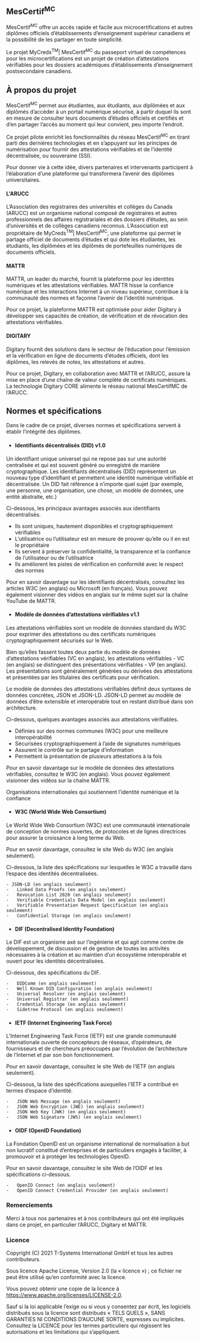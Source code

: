 ## MesCertif<sup>MC</sup>

MesCertif<sup>MC</sup> offre un accès rapide et facile aux microcertifications et autres diplômes officiels d’établissements d’enseignement supérieur canadiens et la possibilité de les partager en toute simplicité. 

Le projet MyCreds<sup>TM</sup>| MesCertif<sup>MC</sup> du passeport virtuel de compétences pour les microcertifications est un projet de création d’attestations vérifiables pour les dossiers académiques d’établissements d’enseignement postsecondaire canadiens.

## À propos du projet

MesCertif<sup>MC</sup> permet aux étudiantes, aux étudiants, aux diplômées et aux diplômés d’accéder à un portail numérique sécurisé, à partir duquel ils sont en mesure de consulter leurs documents d’études officiels et certifiés et d’en partager l’accès au moment qui leur convient, peu importe l’endroit.

Ce projet pilote enrichit les fonctionnalités du réseau MesCertif<sup>MC</sup> en tirant parti des dernières technologies et en s’appuyant sur les principes de numérisation pour fournir des attestations vérifiables et de l’identité décentralisée, ou souveraine (SSI).

Pour donner vie à cette idée, divers partenaires et intervenants participent à l’élaboration d’une plateforme qui transformera l’avenir des diplômes universitaires.

#### L'ARUCC

L’Association des registraires des universités et collèges du Canada (ARUCC) est un organisme national composé de registraires et autres professionnels des affaires registrariales et des dossiers d’études, au sein d’universités et de collèges canadiens reconnus. L’Association est propriétaire de MyCreds<sup>TM</sup>| MesCertif<sup>MC</sup>, une plateforme qui permet le partage officiel de documents d’études et qui dote les étudiantes, les étudiants, les diplômées et les diplômés de portefeuilles numériques de documents officiels.

#### MATTR
MATTR, un leader du marché, fournit la plateforme pour les identités numériques et les attestations vérifiables. MATTR hisse la confiance numérique et les interactions Internet à un niveau supérieur, contribue à la communauté des normes et façonne l’avenir de l’identité numérique.

Pour ce projet, la plateforme MATTR est optimisée pour aider Digitary à développer ses capacités de création, de vérification et de révocation des attestations vérifiables.

#### DIGITARY

Digitary fournit des solutions dans le secteur de l’éducation pour l’émission et la vérification en ligne de documents d’études officiels, dont les diplômes, les relevés de notes, les attestations et autres.

Pour ce projet, Digitary, en collaboration avec MATTR et l’ARUCC, assure la mise en place d’une chaîne de valeur complète de certificats numériques. La technologie Digitary CORE alimente le réseau national MesCertifMC de l’ARUCC.

## Normes et spécifications

Dans le cadre de ce projet, diverses normes et spécifications servent à établir l’intégrité des diplômes.

-	#### Identifiants décentralisés (DID) v1.0

Un identifiant unique universel qui ne repose pas sur une autorité centralisée et qui est souvent généré ou enregistré de manière cryptographique. Les identifiants décentralisés (DID) représentent un nouveau type d’identifiant et permettent une identité numérique vérifiable et décentralisée. Un DID fait référence à n’importe quel sujet (par exemple, une personne, une organisation, une chose, un modèle de données, une entité abstraite, etc.)

Ci-dessous, les principaux avantages associés aux identifiants décentralisés.

  - Ils sont uniques, hautement disponibles et cryptographiquement vérifiables
  - L’utilisatrice ou l’utilisateur est en mesure de prouver qu’elle ou il en est le propriétaire
  - Ils servent à préserver la confidentialité, la transparence et la confiance de l’utilisateur ou de l’utilisatrice
  - Ils améliorent les pistes de vérification en conformité avec le respect des normes

Pour en savoir davantage sur les identifiants décentralisés, consultez les articles W3C (en anglais) ou Microsoft (en français). Vous pouvez également visionner des vidéos en anglais sur le même sujet sur la chaîne YouTube de MATTR.

- #### Modèle de données d’attestations vérifiables v1.1

Les attestations vérifiables sont un modèle de données standard du W3C pour exprimer des attestations ou des certificats numériques cryptographiquement sécurisés sur le Web.

Bien qu’elles fassent toutes deux partie du modèle de données d’attestations vérifiables (VC en anglais), les attestations vérifiables - VC (en anglais) se distinguent des présentations vérifiables - VP (en anglais). Les présentations sont généralement générées ou dérivées des attestations et présentées par les titulaires des certificats pour vérification.

Le modèle de données des attestations vérifiables définit deux syntaxes de données concrètes, JSON et JSON-LD. JSON-LD permet au modèle de données d’être extensible et interopérable tout en restant distribué dans son architecture.

Ci-dessous, quelques avantages associés aux attestations vérifiables.

  - Définies sur des normes communes (W3C) pour une meilleure interopérabilité
  -	Sécurisées cryptographiquement à l’aide de signatures numériques
  -	Assurent le contrôle sur le partage d’information
  - Permettent la présentation de plusieurs attestations à la fois

Pour en savoir davantage sur le modèle de données des attestations vérifiables, consultez le W3C (en anglais). Vous pouvez également visionner des vidéos sur la chaîne MATTR.

Organisations internationales qui soutiennent l’identité numérique et la confiance
- #### W3C (World Wide Web Consortium)

Le World Wide Web Consortium (W3C) est une communauté internationale de conception de normes ouvertes, de protocoles et de lignes directrices pour assurer la croissance à long terme du Web.

Pour en savoir davantage, consultez le site Web du W3C (en anglais seulement).

Ci-dessous, la liste des spécifications sur lesquelles le W3C a travaillé dans l’espace des identités décentralisées.

    - JSON-LD (en anglais seulement)
    -	Linked Data Proofs (en anglais seulement)
    -	Revocation List 2020 (en anglais seulement)
    -	Verifiable Credentials Data Model (en anglais seulement)
    -	Verifiable Presentation Request Specification (en anglais seulement)
    -	Confidential Storage (en anglais seulement)

- ####	DIF (Decentralised Identity Foundation)

Le DIF est un organisme axé sur l’ingénierie et qui agit comme centre de développement, de discussion et de gestion de toutes les activités nécessaires à la création et au maintien d’un écosystème interopérable et ouvert pour les identités décentralisées.

Ci-dessous, des spécifications du DIF.

    -	DIDComm (en anglais seulement)
    -	Well Known DID Configuration (en anglais seulement)
    -	Universal Resolver (en anglais seulement)
    -	Universal Registrar (en anglais seulement)
    -	Credential Storage (en anglais seulement)
    -	Sidetree Protocol (en anglais seulement)

-	#### IETF (Internet Engineering Task Force)

L’Internet Engineering Task Force (IETF) est une grande communauté internationale ouverte de concepteurs de réseaux, d’opérateurs, de fournisseurs et de chercheurs préoccupés par l’évolution de l’architecture de l’Internet et par son bon fonctionnement.

Pour en savoir davantage, consultez le site Web de l’IETF (en anglais seulement).

Ci-dessous, la liste des spécifications auxquelles l’IETF a contribué en termes d’espace d’identité.

    -	JSON Web Message (en anglais seulement)
    -	JSON Web Encryption (JWE) (en anglais seulement)
    -	JSON Web Key (JWK) (en anglais seulement)
    -	JSON Web Signature (JWS) (en anglais seulement)

- ####	OIDF (OpenID Foundation)

La Fondation OpenID est un organisme international de normalisation à but non lucratif constitué d’entreprises et de particuliers engagés à faciliter, à promouvoir et à protéger les technologies OpenID.

Pour en savoir davantage, consultez le site Web de l’OIDF et les spécifications ci-dessous.

    -	OpenID Connect (en anglais seulement)
    -	OpenID Connect Credential Provider (en anglais seulement)

### Remerciements

Merci à tous nos partenaires et à nos contributeurs qui ont été impliqués dans ce projet, en particulier l’ARUCC, Digitary et MATTR.

### Licence

Copyright (C) 2021 T-Systems International GmbH et tous les autres contributeurs.

Sous licence Apache License, Version 2.0 (la « licence ») ; ce fichier ne peut être utilisé qu’en conformité avec la licence.

Vous pouvez obtenir une copie de la licence à https://www.apache.org/licenses/LICENSE-2.0.

Sauf si la loi applicable l’exige ou si vous y consentez par écrit, les logiciels distribués sous la licence sont distribués « TELS QUELS », SANS GARANTIES NI CONDITIONS D’AUCUNE SORTE, expresses ou implicites. Consultez la LICENCE pour les termes particuliers qui régissent les autorisations et les limitations qui s’appliquent.

